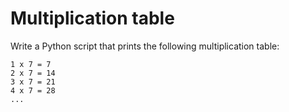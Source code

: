 # Multiplication table

Write a Python script that prints the following multiplication table:

```
1 x 7 = 7
2 x 7 = 14
3 x 7 = 21
4 x 7 = 28
...
```

